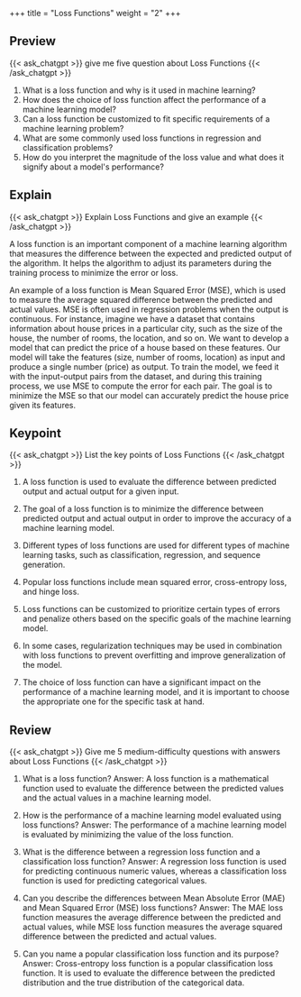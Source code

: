 +++
title = "Loss Functions"
weight = "2"
+++
## Preview
{{< ask_chatgpt >}}
give me five question about Loss Functions
{{< /ask_chatgpt >}}

1. What is a loss function and why is it used in machine learning?
2. How does the choice of loss function affect the performance of a machine learning model?
3. Can a loss function be customized to fit specific requirements of a machine learning problem?
4. What are some commonly used loss functions in regression and classification problems?
5. How do you interpret the magnitude of the loss value and what does it signify about a model's performance?   

## Explain
{{< ask_chatgpt >}}
Explain Loss Functions and give an example
{{< /ask_chatgpt >}}

A loss function is an important component of a machine learning algorithm that measures the difference between the expected and predicted output of the algorithm. It helps the algorithm to adjust its parameters during the training process to minimize the error or loss.

An example of a loss function is Mean Squared Error (MSE), which is used to measure the average squared difference between the predicted and actual values. MSE is often used in regression problems when the output is continuous. For instance, imagine we have a dataset that contains information about house prices in a particular city, such as the size of the house, the number of rooms, the location, and so on. We want to develop a model that can predict the price of a house based on these features. Our model will take the features (size, number of rooms, location) as input and produce a single number (price) as output. To train the model, we feed it with the input-output pairs from the dataset, and during this training process, we use MSE to compute the error for each pair. The goal is to minimize the MSE so that our model can accurately predict the house price given its features.   

## Keypoint
{{< ask_chatgpt >}}
List the key points of Loss Functions
{{< /ask_chatgpt >}}

1. A loss function is used to evaluate the difference between predicted output and actual output for a given input.

2. The goal of a loss function is to minimize the difference between predicted output and actual output in order to improve the accuracy of a machine learning model.

3. Different types of loss functions are used for different types of machine learning tasks, such as classification, regression, and sequence generation.

4. Popular loss functions include mean squared error, cross-entropy loss, and hinge loss.

5. Loss functions can be customized to prioritize certain types of errors and penalize others based on the specific goals of the machine learning model.

6. In some cases, regularization techniques may be used in combination with loss functions to prevent overfitting and improve generalization of the model.

7. The choice of loss function can have a significant impact on the performance of a machine learning model, and it is important to choose the appropriate one for the specific task at hand.   

## Review
{{< ask_chatgpt >}}
Give me 5 medium-difficulty questions with answers about Loss Functions
{{< /ask_chatgpt >}}

1. What is a loss function?
Answer: A loss function is a mathematical function used to evaluate the difference between the predicted values and the actual values in a machine learning model.

2. How is the performance of a machine learning model evaluated using loss functions?
Answer: The performance of a machine learning model is evaluated by minimizing the value of the loss function.

3. What is the difference between a regression loss function and a classification loss function?
Answer: A regression loss function is used for predicting continuous numeric values, whereas a classification loss function is used for predicting categorical values.

4. Can you describe the differences between Mean Absolute Error (MAE) and Mean Squared Error (MSE) loss functions?
Answer: The MAE loss function measures the average difference between the predicted and actual values, while MSE loss function measures the average squared difference between the predicted and actual values. 

5. Can you name a popular classification loss function and its purpose?
Answer: Cross-entropy loss function is a popular classification loss function. It is used to evaluate the difference between the predicted distribution and the true distribution of the categorical data.   


